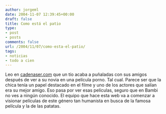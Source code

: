 ```yaml
---
author: jorgeml
date: 2004-11-07 12:39:45+00:00
draft: false
title: Como está el patio
type: 
- post
- posts
comments: false
url: /2004/11/07/como-esta-el-patio/
tags:
- noticias
- todo a cien
---
```


Leo en [cadenaser.com](http://www.cadenaser.com/articulo.html?xref=20041106csrcsrint_6&type=Tes) que un tío acaba a puñaladas con sus amigos después de ver a su novia en una película porno. Tal cual. Parece ser que la chica tenía un papel destacado en el filme y uno de los actores que salían era su mejor amigo. Eso pasa por ver esas películas, seguro que en Bambi no ves a ningún conocido. El equipo que hace esta web va a comenzar a visionar películas de este género tan humanista en busca de la famosa película y la de las patatas.
